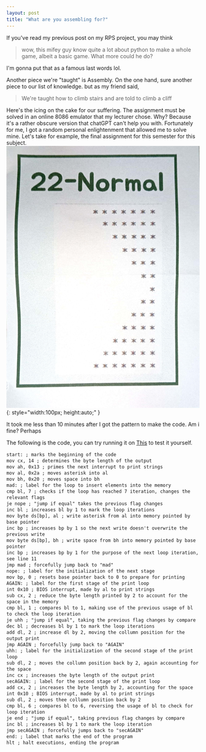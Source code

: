 ```yaml
---
layout: post
title: "What are you assembling for?"
---
```

If you've read my previous post on my RPS project, you may think
> wow, this mifey guy know quite a lot about python to make a whole game, albeit a basic game. What more could he do?

I'm gonna put that as a famous last words lol.

Another piece we're "taught" is Assembly. On the one hand, sure another piece to our list of knowledge. but as my friend said,
> We're taught how to climb stairs and are told to climb a cliff

Here's the icing on the cake for our suffering. The assignment must be solved in an online 8086 emulator that my lecturer chose. Why? Because it's a rather obscure version that chatGPT can't help you with. Fortunately for me, I got a random personal enlightenment that allowed me to solve mine. Let's take for example, the final assignment for this semester for this subject.
![Final Suffering](/assets/img/arsiskomalp.jpg){: style="width:100px; height:auto;" }

It took me less than 10 minutes after I got the pattern to make the code. Am i fine? Perhaps

The following is the code, you can try running it on [This](https://yjdoc2.github.io/8086-emulator-web/compile) to test it yourself.
```Assembly
start: ; marks the beginning of the code
mov cx, 14 ; determines the byte length of the output
mov ah, 0x13 ; primes the next interrupt to print strings
mov al, 0x2a ; moves asterisk into al
mov bh, 0x20 ; moves space into bh
mad: ; label for the loop to insert elements into the memory
cmp bl, 7 ; checks if the loop has reached 7 iteration, changes the relevant flags
je nope ; "jump if equal" takes the previous flag changes
inc bl ; increases bl by 1 to mark the loop iterations
mov byte ds[bp], al ; write asterisk from al into memory pointed by base pointer
inc bp ; increases bp by 1 so the next write doesn't overwrite the previous write
mov byte ds[bp], bh ; write space from bh into memory pointed by base pointer
inc bp ; increases bp by 1 for the purpose of the next loop iteration, see line 11
jmp mad ; forcefully jump back to "mad"
nope: ; label for the initialization of the next stage
mov bp, 0 ; resets base pointer back to 0 to prepare for printing
AGAIN: ; label for the first stage of the print loop
int 0x10 ; BIOS interrupt, made by al to print strings
sub cx, 2 ; reduce the byte length printed by 2 to account for the space in the memory
cmp bl, 1 ; compares bl to 1, making use of the previous usage of bl to check the loop iteration
je uhh ; "jump if equal", taking the previous flag changes by compare
dec bl ; decreases bl by 1 to mark the loop iterations
add dl, 2 ; increase dl by 2, moving the collumn position for the output print
jmp AGAIN ; forcefully jump back to "AGAIN"
uhh: ; label for the initialization of the second stage of the print loop
sub dl, 2 ; moves the collumn position back by 2, again accounting for the space
inc cx ; increases the byte length of the output print
secAGAIN: ; label for the second stage of the print loop
add cx, 2 ; increases the byte length by 2, accounting for the space
int 0x10 ; BIOS interrupt, made by al to print strings
sub dl, 2 ; moves thee collumn position back by 2
cmp bl, 6 ; compares bl to 6, reversing the usage of bl to check for loop iteration
je end ; "jump if equal", taking previous flag changes by compare
inc bl ; increases bl by 1 to mark the loop iteration
jmp secAGAIN ; forcefully jumps back to "secAGAIN"
end: ; label that marks the end of the program
hlt ; halt executions, ending the program
```